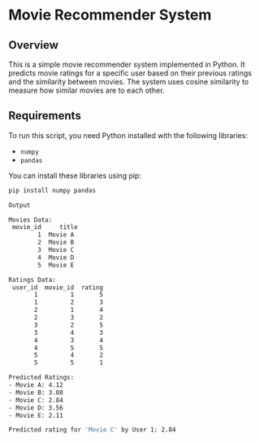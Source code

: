 # Movie Recommender System

## Overview

This is a simple movie recommender system implemented in Python. It predicts movie ratings for a specific user based on their previous ratings and the similarity between movies. The system uses cosine similarity to measure how similar movies are to each other.

## Requirements

To run this script, you need Python installed with the following libraries:

- `numpy`
- `pandas`

You can install these libraries using pip:

```bash
pip install numpy pandas

Output

Movies Data:
 movie_id     title
        1  Movie A
        2  Movie B
        3  Movie C
        4  Movie D
        5  Movie E

Ratings Data:
 user_id  movie_id  rating
       1         1       5
       1         2       3
       2         1       4
       2         3       2
       3         2       5
       3         4       3
       4         3       4
       4         5       5
       5         4       2
       5         5       1

Predicted Ratings:
- Movie A: 4.12
- Movie B: 3.08
- Movie C: 2.84
- Movie D: 3.56
- Movie E: 2.11

Predicted rating for 'Movie C' by User 1: 2.84
